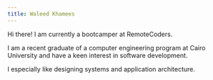```yaml
---
title: Waleed Khamees
---
```


Hi there! I am currently a bootcamper at RemoteCoders. 

I am a recent graduate of a computer engineering program at Cairo University and have a keen interest in software development. 

I especially like designing systems and application architecture.